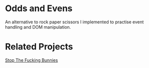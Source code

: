 # Odds and Evens
An alternative to rock paper scissors I implemented to practise event handling and DOM manipulation.

# Related Projects
[Stop The Fucking Bunnies](https://github.com/superepicninjaswag/stop-the-fucking-bunnies)
